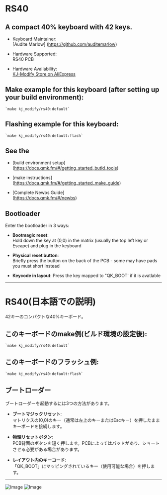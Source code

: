 # RS40

## A compact 40% keyboard with 42 keys.

- Keyboard Maintainer:  
    [Audite Marlow] (https://github.com/auditemarlow)  

- Hardware Supported:  
    RS40 PCB

- Hardware Availability:  
    [KJ-Modify Store on AliExpress](https://www.aliexpress.us/item/3256803963501165.html)

## Make example for this keyboard (after setting up your build environment):  

    `make kj_modify/rs40:default`

## Flashing example for this keyboard:  

    `make kj_modify/rs40:default:flash`

## See the 

* [build environment setup]  
    (https://docs.qmk.fm/#/getting_started_butld_tools)

* [make instructions]  
    (https://doca.qmk.fm/#/getting_started_make_guide)

* [Complete Newbs Guide]  
    (https://docs.qmk.fm/#/newbs)

## Bootloader

Enter the bootloader in 3 ways:

* **Bootmagic reset**:  
Hold down the key at (0,0) in the matrix (usually the top left key or Escape) and plug in the keyboard

* **Physical reset button**:  
Briefly press the button on the back of the PCB - some may have pads you must short instead

* **Keycode in layout**:
Press the key mapped to "QK_BOOT' if it is avatlable

***  
# RS40(日本語での説明)  

42キーのコンパクトな40%キーボード。  

## このキーボードのmake例(ビルド環境の設定後):  

    `make kj_modify/rs40:default`

## このキーボードのフラッシュ例:  

    `make kj_modify/rs40:default:flash`

## ブートローダー

ブートローダーを起動するには3つの方法があります。

* **ブートマジックリセット**:  
    マトリクスの(0,0)のキー（通常は左上のキーまたはEscキー）を押したままキーボードを接続します。

* **物理リセットボタン**:  
    PCB背面のボタンを短く押します。PCBによってはパッドがあり、ショートさせる必要がある場合があります。

* **レイアウト内のキーコード**:  
    「QK_BOOT」にマッピングされているキー（使用可能な場合）を押します。

***

![Image](https://github.com/user-attachments/assets/dd3cf239-e66a-4f87-a596-be3cb8a006f7)
![Image](https://github.com/user-attachments/assets/25f1dd76-998d-45b2-83c3-1b04659ede25)
